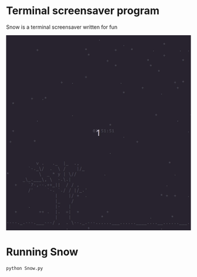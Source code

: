 # Terminal screensaver program
Snow is a terminal screensaver written for fun

![Demo](snow_demo.gif)


# Running Snow
```bash
python Snow.py
```
